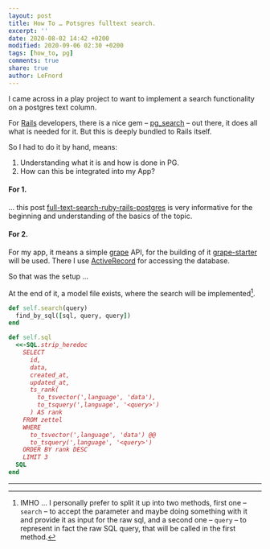 ```yaml
---
layout: post
title: How To … Potsgres fulltext search.
excerpt: ''
date: 2020-08-02 14:42 +0200
modified: 2020-09-06 02:30 +0200
tags: [how_to, pg]
comments: true
share: true
author: LeFnord
---
```


I came across in a play project to want to implement a search functionality on a postgres text column.

For [Rails](https://rubyonrails.org) developers, there is a nice gem – [pg_search](https://github.com/Casecommons/pg_search) – out there, it does all what is needed for it.
But this is deeply bundled to Rails itself.

So I had to do it by hand, means:

  1. Understanding what it is and how is done in PG.
  2. How can this be integrated into my App?

#### For 1.

… this post [full-text-search-ruby-rails-postgres](https://pganalyze.com/blog/full-text-search-ruby-rails-postgres) is very informative for the beginning and understanding of the basics of the topic.

#### For 2.

For my app, it means a simple [grape](https://github.com/ruby-grape/grape) API, for the building of it [grape-starter](https://github.com/LeFnord/grape-starter) will be used. There I use [ActiveRecord](https://github.com/rails/rails/tree/master/activerecord) for accessing the database.

So that was the setup …

At the end of it, a model file exists, where the search will be implemented[^1].

```ruby
def self.search(query)
  find_by_sql([sql, query, query])
end
```

```ruby
def self.sql
  <<-SQL.strip_heredoc
    SELECT
      id,
      data,
      created_at,
      updated_at,
      ts_rank(
        to_tsvector(',language', 'data'),
        to_tsquery(',language', '<query>')
      ) AS rank
    FROM zettel
    WHERE
      to_tsvector(',language', 'data') @@
      to_tsquery(',language', '<query>')
    ORDER BY rank DESC
    LIMIT 3
  SQL
end
```

---
[^1]: IMHO … I personally prefer to split it up into two methods, first one – `search` – to accept the parameter and maybe doing something with it and provide it as input for the raw sql, and a second one – `query` – to represent in fact the raw SQL query, that will be called in the first method.

